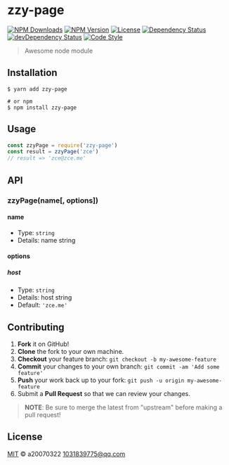 # zzy-page

[![NPM Downloads][downloads-image]][downloads-url]
[![NPM Version][version-image]][version-url]
[![License][license-image]][license-url]
[![Dependency Status][dependency-image]][dependency-url]
[![devDependency Status][devdependency-image]][devdependency-url]
[![Code Style][style-image]][style-url]

> Awesome node module

## Installation

```shell
$ yarn add zzy-page

# or npm
$ npm install zzy-page
```

## Usage

<!-- TODO: Introduction of API use -->

```javascript
const zzyPage = require('zzy-page')
const result = zzyPage('zce')
// result => 'zce@zce.me'
```

## API

<!-- TODO: Introduction of API -->

### zzyPage(name[, options])

#### name

- Type: `string`
- Details: name string

#### options

##### host

- Type: `string`
- Details: host string
- Default: `'zce.me'`

## Contributing

1. **Fork** it on GitHub!
2. **Clone** the fork to your own machine.
3. **Checkout** your feature branch: `git checkout -b my-awesome-feature`
4. **Commit** your changes to your own branch: `git commit -am 'Add some feature'`
5. **Push** your work back up to your fork: `git push -u origin my-awesome-feature`
6. Submit a **Pull Request** so that we can review your changes.

> **NOTE**: Be sure to merge the latest from "upstream" before making a pull request!

## License

[MIT](LICENSE) &copy; a20070322 <1031839775@qq.com>



[downloads-image]: https://img.shields.io/npm/dm/zzy-page.svg
[downloads-url]: https://npmjs.org/package/zzy-page
[version-image]: https://img.shields.io/npm/v/zzy-page.svg
[version-url]: https://npmjs.org/package/zzy-page
[license-image]: https://img.shields.io/github/license/zzy/zzy-page.svg
[license-url]: https://github.com/zzy/zzy-page/blob/master/LICENSE
[dependency-image]: https://img.shields.io/david/zzy/zzy-page.svg
[dependency-url]: https://david-dm.org/zzy/zzy-page
[devdependency-image]: https://img.shields.io/david/dev/zzy/zzy-page.svg
[devdependency-url]: https://david-dm.org/zzy/zzy-page?type=dev
[style-image]: https://img.shields.io/badge/code_style-standard-brightgreen.svg
[style-url]: https://standardjs.com

